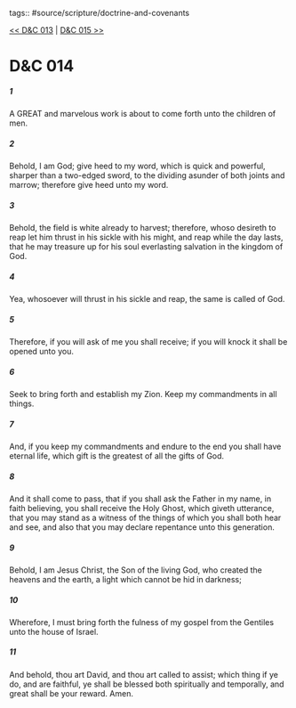 tags:: #source/scripture/doctrine-and-covenants

[<< D&C 013](doctrine-and-covenants/D&C_013.md) | [D&C 015 >>](doctrine-and-covenants/D&C_015.md)

# D&C 014

##### 1

A GREAT and marvelous work is about to come forth unto the children of men.

##### 2

Behold, I am God; give heed to my word, which is quick and powerful, sharper than a two-edged sword, to the dividing asunder of both joints and marrow; therefore give heed unto my word.

##### 3

Behold, the field is white already to harvest; therefore, whoso desireth to reap let him thrust in his sickle with his might, and reap while the day lasts, that he may treasure up for his soul everlasting salvation in the kingdom of God.

##### 4

Yea, whosoever will thrust in his sickle and reap, the same is called of God.

##### 5

Therefore, if you will ask of me you shall receive; if you will knock it shall be opened unto you.

##### 6

Seek to bring forth and establish my Zion. Keep my commandments in all things.

##### 7

And, if you keep my commandments and endure to the end you shall have eternal life, which gift is the greatest of all the gifts of God.

##### 8

And it shall come to pass, that if you shall ask the Father in my name, in faith believing, you shall receive the Holy Ghost, which giveth utterance, that you may stand as a witness of the things of which you shall both hear and see, and also that you may declare repentance unto this generation.

##### 9

Behold, I am Jesus Christ, the Son of the living God, who created the heavens and the earth, a light which cannot be hid in darkness;

##### 10

Wherefore, I must bring forth the fulness of my gospel from the Gentiles unto the house of Israel.

##### 11

And behold, thou art David, and thou art called to assist; which thing if ye do, and are faithful, ye shall be blessed both spiritually and temporally, and great shall be your reward. Amen.
